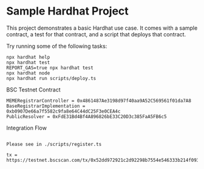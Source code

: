 # Sample Hardhat Project

This project demonstrates a basic Hardhat use case. It comes with a sample contract, a test for that contract, and a script that deploys that contract.

Try running some of the following tasks:

```shell
npx hardhat help
npx hardhat test
REPORT_GAS=true npx hardhat test
npx hardhat node
npx hardhat run scripts/deploy.ts
```

BSC Testnet Contract

```
MEMERegistrarController = 0x4861487Ae3198d97f40aa9A52C569561f01da7A8
BaseRegistrarImplementation = 0xb0907De66a7f5582c9fa8e64C44dC25F3e0CEA4c
PublicResolver = 0xFdE31Bd4Bf4A896826bE33C20D3c385FaA5FB6c5
```

Integration Flow

```

Please see in ./scripts/register.ts

tx = https://testnet.bscscan.com/tx/0x52dd972921c2d92298b7554e546333b214f0932028a981999579d7d295e11eae

```
